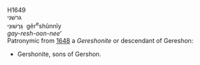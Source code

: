 H1649  
גּרשׁנּי  
גֵּרְשׁוּנִּי ‎ gêr<sup>e</sup>shûnnı̂y  
*gay-resh-oon-nee‘*  
Patronymic from [1648](h1648) a *Gereshonite* or descendant of Gereshon:
- Gershonite, sons of Gershon.  
